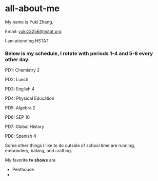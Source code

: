 # all-about-me
My name is Yuki Zhang.

Email: yukiz3256@hstat.org

I am attending HSTAT

### Below is my schedule, I rotate with periods 1-4 and 5-8 every other day.

PD1: Chemistry 2

PD2: Lunch 

PD3: English 4

PD4: Physical Education

PD5: Algebra 2 

PD6: SEP 10

PD7: Global History

PD8: Spanish 4 

Some other things I like to do outside of school time are running, embriodery, baking, and crafting.

My favorite **tv shows** are
* Penthouse 
* 